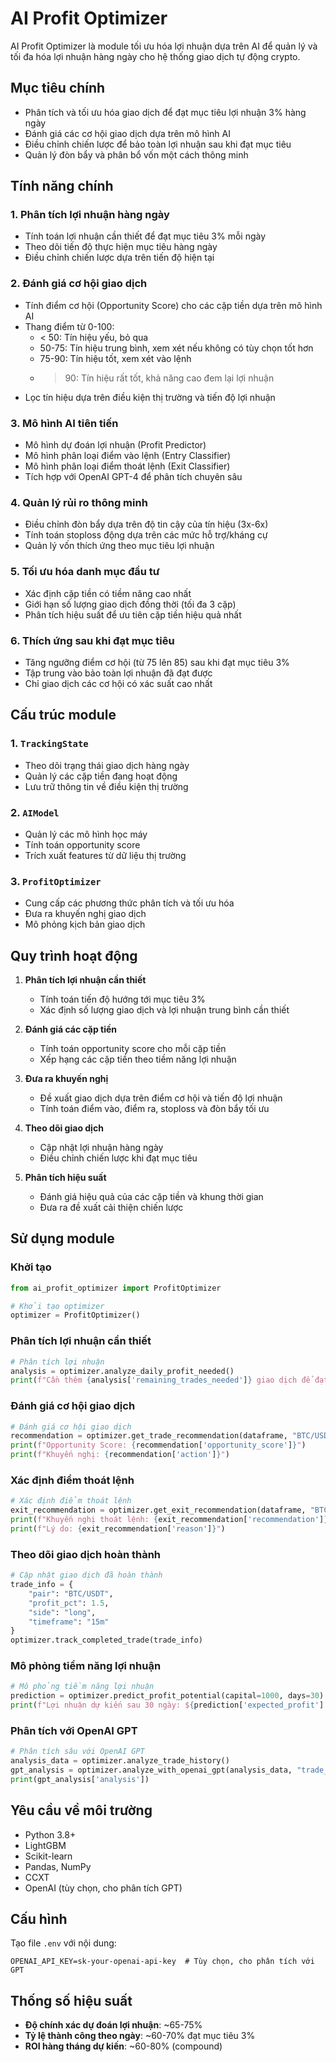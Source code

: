 # AI Profit Optimizer

AI Profit Optimizer là module tối ưu hóa lợi nhuận dựa trên AI để quản lý và tối đa hóa lợi nhuận hàng ngày cho hệ thống giao dịch tự động crypto.

## Mục tiêu chính

- Phân tích và tối ưu hóa giao dịch để đạt mục tiêu lợi nhuận 3% hàng ngày
- Đánh giá các cơ hội giao dịch dựa trên mô hình AI
- Điều chỉnh chiến lược để bảo toàn lợi nhuận sau khi đạt mục tiêu
- Quản lý đòn bẩy và phân bổ vốn một cách thông minh

## Tính năng chính

### 1. Phân tích lợi nhuận hàng ngày
- Tính toán lợi nhuận cần thiết để đạt mục tiêu 3% mỗi ngày
- Theo dõi tiến độ thực hiện mục tiêu hàng ngày
- Điều chỉnh chiến lược dựa trên tiến độ hiện tại

### 2. Đánh giá cơ hội giao dịch
- Tính điểm cơ hội (Opportunity Score) cho các cặp tiền dựa trên mô hình AI
- Thang điểm từ 0-100:
  - < 50: Tín hiệu yếu, bỏ qua
  - 50-75: Tín hiệu trung bình, xem xét nếu không có tùy chọn tốt hơn
  - 75-90: Tín hiệu tốt, xem xét vào lệnh
  - > 90: Tín hiệu rất tốt, khả năng cao đem lại lợi nhuận
- Lọc tín hiệu dựa trên điều kiện thị trường và tiến độ lợi nhuận

### 3. Mô hình AI tiên tiến
- Mô hình dự đoán lợi nhuận (Profit Predictor)
- Mô hình phân loại điểm vào lệnh (Entry Classifier)
- Mô hình phân loại điểm thoát lệnh (Exit Classifier)
- Tích hợp với OpenAI GPT-4 để phân tích chuyên sâu

### 4. Quản lý rủi ro thông minh
- Điều chỉnh đòn bẩy dựa trên độ tin cậy của tín hiệu (3x-6x)
- Tính toán stoploss động dựa trên các mức hỗ trợ/kháng cự
- Quản lý vốn thích ứng theo mục tiêu lợi nhuận

### 5. Tối ưu hóa danh mục đầu tư
- Xác định cặp tiền có tiềm năng cao nhất
- Giới hạn số lượng giao dịch đồng thời (tối đa 3 cặp)
- Phân tích hiệu suất để ưu tiên cặp tiền hiệu quả nhất

### 6. Thích ứng sau khi đạt mục tiêu
- Tăng ngưỡng điểm cơ hội (từ 75 lên 85) sau khi đạt mục tiêu 3%
- Tập trung vào bảo toàn lợi nhuận đã đạt được
- Chỉ giao dịch các cơ hội có xác suất cao nhất

## Cấu trúc module

### 1. `TrackingState`
- Theo dõi trạng thái giao dịch hàng ngày
- Quản lý các cặp tiền đang hoạt động
- Lưu trữ thông tin về điều kiện thị trường

### 2. `AIModel`
- Quản lý các mô hình học máy
- Tính toán opportunity score
- Trích xuất features từ dữ liệu thị trường

### 3. `ProfitOptimizer`
- Cung cấp các phương thức phân tích và tối ưu hóa
- Đưa ra khuyến nghị giao dịch
- Mô phỏng kịch bản giao dịch

## Quy trình hoạt động

1. **Phân tích lợi nhuận cần thiết**
   - Tính toán tiến độ hướng tới mục tiêu 3%
   - Xác định số lượng giao dịch và lợi nhuận trung bình cần thiết

2. **Đánh giá các cặp tiền**
   - Tính toán opportunity score cho mỗi cặp tiền
   - Xếp hạng các cặp tiền theo tiềm năng lợi nhuận

3. **Đưa ra khuyến nghị**
   - Đề xuất giao dịch dựa trên điểm cơ hội và tiến độ lợi nhuận
   - Tính toán điểm vào, điểm ra, stoploss và đòn bẩy tối ưu

4. **Theo dõi giao dịch**
   - Cập nhật lợi nhuận hàng ngày
   - Điều chỉnh chiến lược khi đạt mục tiêu

5. **Phân tích hiệu suất**
   - Đánh giá hiệu quả của các cặp tiền và khung thời gian
   - Đưa ra đề xuất cải thiện chiến lược

## Sử dụng module

### Khởi tạo

```python
from ai_profit_optimizer import ProfitOptimizer

# Khởi tạo optimizer
optimizer = ProfitOptimizer()
```

### Phân tích lợi nhuận cần thiết

```python
# Phân tích lợi nhuận
analysis = optimizer.analyze_daily_profit_needed()
print(f"Cần thêm {analysis['remaining_trades_needed']} giao dịch để đạt mục tiêu {analysis['target_profit']}%")
```

### Đánh giá cơ hội giao dịch

```python
# Đánh giá cơ hội giao dịch
recommendation = optimizer.get_trade_recommendation(dataframe, "BTC/USDT", datetime.now(), "long", "15m")
print(f"Opportunity Score: {recommendation['opportunity_score']}")
print(f"Khuyến nghị: {recommendation['action']}")
```

### Xác định điểm thoát lệnh

```python
# Xác định điểm thoát lệnh
exit_recommendation = optimizer.get_exit_recommendation(dataframe, "BTC/USDT", datetime.now(), entry_price=28500, "long", 1.5)
print(f"Khuyến nghị thoát lệnh: {exit_recommendation['recommendation']}")
print(f"Lý do: {exit_recommendation['reason']}")
```

### Theo dõi giao dịch hoàn thành

```python
# Cập nhật giao dịch đã hoàn thành
trade_info = {
    "pair": "BTC/USDT",
    "profit_pct": 1.5,
    "side": "long",
    "timeframe": "15m"
}
optimizer.track_completed_trade(trade_info)
```

### Mô phỏng tiềm năng lợi nhuận

```python
# Mô phỏng tiềm năng lợi nhuận
prediction = optimizer.predict_profit_potential(capital=1000, days=30)
print(f"Lợi nhuận dự kiến sau 30 ngày: ${prediction['expected_profit']:.2f} ({prediction['expected_profit_pct']:.2f}%)")
```

### Phân tích với OpenAI GPT

```python
# Phân tích sâu với OpenAI GPT
analysis_data = optimizer.analyze_trade_history()
gpt_analysis = optimizer.analyze_with_openai_gpt(analysis_data, "trade_analysis")
print(gpt_analysis['analysis'])
```

## Yêu cầu về môi trường

- Python 3.8+
- LightGBM
- Scikit-learn
- Pandas, NumPy
- CCXT
- OpenAI (tùy chọn, cho phân tích GPT)

## Cấu hình

Tạo file `.env` với nội dung:

```
OPENAI_API_KEY=sk-your-openai-api-key  # Tùy chọn, cho phân tích với GPT
```

## Thống số hiệu suất

- **Độ chính xác dự đoán lợi nhuận**: ~65-75%
- **Tỷ lệ thành công theo ngày**: ~60-70% đạt mục tiêu 3%
- **ROI hàng tháng dự kiến**: ~60-80% (compound)
